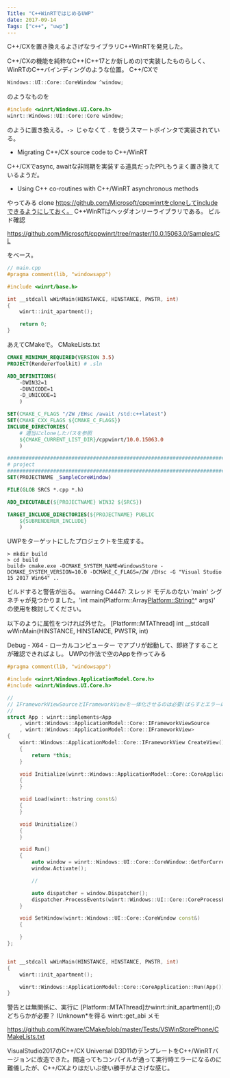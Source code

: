 ```yaml
---
Title: "C++WinRTではじめるUWP"
date: 2017-09-14
Tags: ["c++", "uwp"]
---
```


C++/CXを置き換えるよさげなライブラリC++WinRTを発見した。

C++/CXの機能を純粋なC++(C++17とか新しめの)で実装したものらしく、WinRTのC++バインディングのような位置。
C++/CXで

```c++
Windows::UI::Core::CoreWindow ^window;
```

のようなものを

```c++
#include <winrt/Windows.UI.Core.h>
winrt::Windows::UI::Core::Core window;
```

のように置き換える。`-> `じゃなくて `.` を使うスマートポインタで実装されている。

* Migrating C++/CX source code to C++/WinRT

C++/CXでasync, awaitな非同期を実装する道具だったPPLもうまく置き換えているようだ。

* Using C++ co-routines with C++/WinRT asynchronous methods

やってみる
clone
https://github.com/Microsoft/cppwinrtをcloneしてincludeできるようにしておく。
C++WinRTはヘッダオンリーライブラリである。
ビルド確認

https://github.com/Microsoft/cppwinrt/tree/master/10.0.15063.0/Samples/CL

をベース。

```c++
// main.cpp
#pragma comment(lib, "windowsapp") 

#include <winrt/base.h>

int __stdcall wWinMain(HINSTANCE, HINSTANCE, PWSTR, int)
{
    winrt::init_apartment();

    return 0;
}
```

あえてCMakeで。
CMakeLists.txt
```cmake
CMAKE_MINIMUM_REQUIRED(VERSION 3.5)
PROJECT(RendererToolkit) # .sln

ADD_DEFINITIONS(
    -DWIN32=1
    -DUNICODE=1
    -D_UNICODE=1
    )

SET(CMAKE_C_FLAGS "/ZW /EHsc /await /std:c++latest")
SET(CMAKE_CXX_FLAGS ${CMAKE_C_FLAGS})
INCLUDE_DIRECTORIES(
    # 適当にcloneしたパスを参照
    ${CMAKE_CURRENT_LIST_DIR}/cppwinrt/10.0.15063.0
    )

##############################################################################
# project
##############################################################################
SET(PROJECTNAME _SampleCoreWindow)

FILE(GLOB SRCS *.cpp *.h)

ADD_EXECUTABLE(${PROJECTNAME} WIN32 ${SRCS})

TARGET_INCLUDE_DIRECTORIES(${PROJECTNAME} PUBLIC
    ${SUBRENDERER_INCLUDE}
    )
```

UWPをターゲットにしたプロジェクトを生成する。

```
> mkdir build
> cd build
build> cmake.exe -DCMAKE_SYSTEM_NAME=WindowsStore -DCMAKE_SYSTEM_VERSION=10.0 -DCMAKE_C_FLAGS=/ZW /EHsc -G "Visual Studio 15 2017 Win64" ..
```

ビルドすると警告が出る。
warning C4447: スレッド モデルのない 'main' シグネチャが見つかりました。'int main(Platform::Array<Platform::String^>^ args)' の使用を検討してください。

以下のように属性をつければ外せた。
[Platform::MTAThread]
int __stdcall wWinMain(HINSTANCE, HINSTANCE, PWSTR, int)

Debug - X64 - ローカルコンピューター でアプリが起動して、即終了することが確認できればよし。
UWPの作法で空のAppを作ってみる

```c++
#pragma comment(lib, "windowsapp") 

#include <winrt/Windows.ApplicationModel.Core.h>
#include <winrt/Windows.UI.Core.h>

//
// IFrameworkViewSourceとIFrameworkViewを一体化させるのは必要(ばらすとエラーになった)
//
struct App : winrt::implements<App
    , winrt::Windows::ApplicationModel::Core::IFrameworkViewSource
    , winrt::Windows::ApplicationModel::Core::IFrameworkView>
{
    winrt::Windows::ApplicationModel::Core::IFrameworkView CreateView()
    {
        return *this;
    }

    void Initialize(winrt::Windows::ApplicationModel::Core::CoreApplicationView const&)
    {
    }

    void Load(winrt::hstring const&)
    {
    }

    void Uninitialize()
    {
    }

    void Run()
    {
        auto window = winrt::Windows::UI::Core::CoreWindow::GetForCurrentThread();
        window.Activate();

        //

        auto dispatcher = window.Dispatcher();
        dispatcher.ProcessEvents(winrt::Windows::UI::Core::CoreProcessEventsOption::ProcessUntilQuit);
    }

    void SetWindow(winrt::Windows::UI::Core::CoreWindow const&)
    {

    }
};


int __stdcall wWinMain(HINSTANCE, HINSTANCE, PWSTR, int)
{
    winrt::init_apartment();

    winrt::Windows::ApplicationModel::Core::CoreApplication::Run(App());
}
```

警告とは無関係に、実行に
[Platform::MTAThread]かwinrt::init_apartment();のどちらかが必要？
IUnknown*を得る
winrt::get_abi
メモ

https://github.com/Kitware/CMake/blob/master/Tests/VSWinStorePhone/CMakeLists.txt

VisualStudio2017のC++/CX Universal D3D11のテンプレートをC++/WinRTバージョンに改造できた。間違ってもコンパイルが通って実行時エラーになるのに難儀したが、C++/CXよりはだいぶ使い勝手がよさげな感じ。

